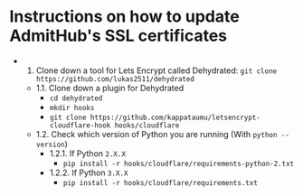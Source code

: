# Instructions on how to update AdmitHub's SSL certificates
- 1. Clone down a tool for Lets Encrypt called Dehydrated: `git clone https://github.com/lukas2511/dehydrated`
	- 1.1. Clone down a plugin for Dehydrated
		- `cd dehydrated`
		- `mkdir hooks`
		- `git clone https://github.com/kappataumu/letsencrypt-cloudflare-hook hooks/cloudflare`
	- 1.2. Check which version of Python you are running (With `python --version`)
		- 1.2.1. If Python `2.X.X`
			- `pip install -r hooks/cloudflare/requirements-python-2.txt`
		- 1.2.2. If Python `3.X.X`
			- `pip install -r hooks/cloudflare/requirements.txt`

